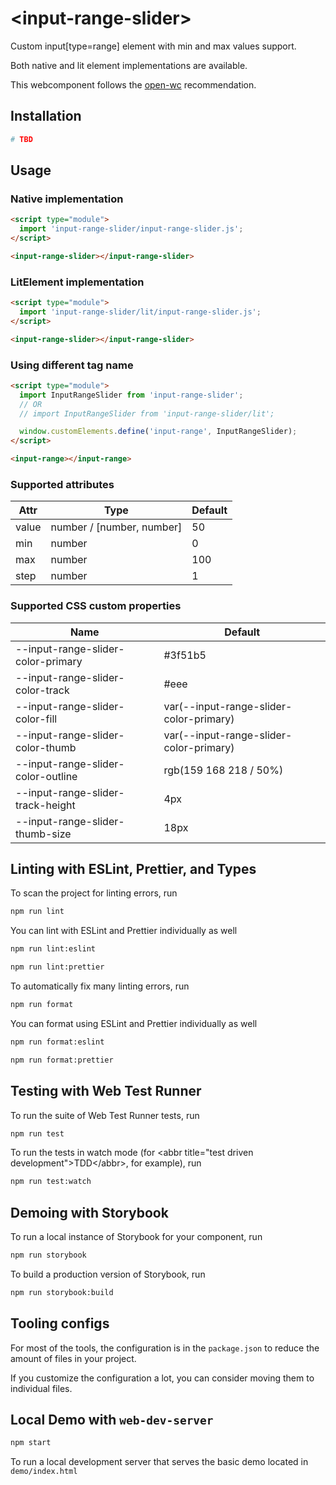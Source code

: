 # \<input-range-slider>

Custom input[type=range] element with min and max values support.

Both native and lit element implementations are available.

This webcomponent follows the [open-wc](https://github.com/open-wc/open-wc) recommendation.

## Installation

```bash
# TBD
```

## Usage

### Native implementation

```html
<script type="module">
  import 'input-range-slider/input-range-slider.js';
</script>

<input-range-slider></input-range-slider>
```

### LitElement implementation

```html
<script type="module">
  import 'input-range-slider/lit/input-range-slider.js';
</script>

<input-range-slider></input-range-slider>
```

### Using different tag name

```html
<script type="module">
  import InputRangeSlider from 'input-range-slider';
  // OR
  // import InputRangeSlider from 'input-range-slider/lit';

  window.customElements.define('input-range', InputRangeSlider);
</script>

<input-range></input-range>
```

### Supported attributes

| Attr  | Type                      | Default |
| ----- | ------------------------- | ------- |
| value | number / [number, number] | 50      |
| min   | number                    | 0       |
| max   | number                    | 100     |
| step  | number                    | 1       |

### Supported CSS custom properties

| Name                               | Default                                 |
| ---------------------------------- | --------------------------------------- |
| --input-range-slider-color-primary | #3f51b5                                 |
| --input-range-slider-color-track   | #eee                                    |
| --input-range-slider-color-fill    | var(--input-range-slider-color-primary) |
| --input-range-slider-color-thumb   | var(--input-range-slider-color-primary) |
| --input-range-slider-color-outline | rgb(159 168 218 / 50%)                  |
| --input-range-slider-track-height  | 4px                                     |
| --input-range-slider-thumb-size    | 18px                                    |

## Linting with ESLint, Prettier, and Types

To scan the project for linting errors, run

```bash
npm run lint
```

You can lint with ESLint and Prettier individually as well

```bash
npm run lint:eslint
```

```bash
npm run lint:prettier
```

To automatically fix many linting errors, run

```bash
npm run format
```

You can format using ESLint and Prettier individually as well

```bash
npm run format:eslint
```

```bash
npm run format:prettier
```

## Testing with Web Test Runner

To run the suite of Web Test Runner tests, run

```bash
npm run test
```

To run the tests in watch mode (for &lt;abbr title=&#34;test driven development&#34;&gt;TDD&lt;/abbr&gt;, for example), run

```bash
npm run test:watch
```

## Demoing with Storybook

To run a local instance of Storybook for your component, run

```bash
npm run storybook
```

To build a production version of Storybook, run

```bash
npm run storybook:build
```

## Tooling configs

For most of the tools, the configuration is in the `package.json` to reduce the amount of files in your project.

If you customize the configuration a lot, you can consider moving them to individual files.

## Local Demo with `web-dev-server`

```bash
npm start
```

To run a local development server that serves the basic demo located in `demo/index.html`
